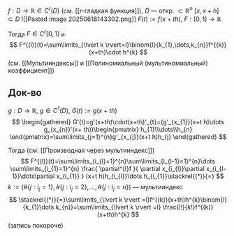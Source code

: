 $f:D\to \mathbb{R} \in C^{r}(D)$ (см. [[r-гладкая функция]]), $D$ — откр. $\subset \mathbb{R}^{n}$
$[x,x+h]\subset D$
![[Pasted image 20250618143302.png]]
$F(t):=f(x+th),\ F:[0,1]\to \mathbb{R}$

Тогда $F \in C^{r}[0,1]$ и 
$$
F^{(l)}(t)=\sum\limits_{\lvert k \rvert=l}\binom{l}{k_{1},\dots,k_{n}}f^{(k)}(x+th)\cdot h^{k}
$$
(см. [[Мультииндексы]] и [[Полиномиальный (мультиномиальный) коэффициент]])
## Док-во

$g:D\to \mathbb{R},\ g \in C^{1}(D),\ G(t):=g(x+th)$
$$
\begin{gathered}
G'(t)=g'(x+th)\cdot(x+th)'_{t}=(g'_{x_{1}}(x+t h)\dots g_{x_{n}}'(x+ th))\begin{pmatrix}
h_{1}\\\dots\\h_{n}
\end{pmatrix}=\sum\limits_{j=1}^{n}g'_{x_{j}}(x+t h)h_{j}
\end{gathered}
$$

Тогда (см. [[Производная через мультииндекс]])
$$
F^{(l)}(t)=\sum\limits_{i_{l}=1}^{n}\sum\limits_{i_{l-1}=1}^{n}\dots \sum\limits_{i_{1}=1}^{n} \frac{ \partial^{l}f }{ \partial x_{i_{l}}\partial x_{i_{l-1}}\dots\partial x_{i_{1}} } (x+t h)h_{i_{l}}\dots h_{i_{1}}\stackrel{(*)}{=}
$$
$k:=(\#\{ j:i_{j}=1 \},\#\{ j:i_{j}=2 \},\dots,\#\{ j:i_{j}=n \})$ — мультииндекс
$$
\stackrel{(*)}{=}\sum\limits_{\lvert k \rvert =l}f^{(k)}(x+th)h^{k}\binom{l}{k_{1}\dots k_{n}}=\sum\limits_{\lvert k \rvert =l} \frac{l!}{k!}f^{(k)}(x+th)h^{k}
$$
(запись покороче)